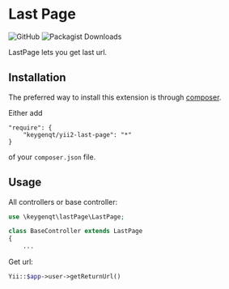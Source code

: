 Last Page
===================

![GitHub](https://img.shields.io/github/license/keygenqt/yii2-last-page)
![Packagist Downloads](https://img.shields.io/packagist/dt/keygenqt/yii2-last-page)

LastPage lets you get last url.

## Installation

The preferred way to install this extension is through [composer](http://getcomposer.org/download/).

Either add

```
"require": {
    "keygenqt/yii2-last-page": "*"
}
```

of your `composer.json` file.

## Usage

All controllers or base controller:

```php
use \keygenqt\lastPage\LastPage;

class BaseController extends LastPage
{
	...
```

Get url:

```php
Yii::$app->user->getReturnUrl()
```
